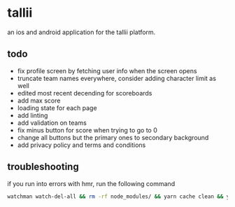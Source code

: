 # tallii

an ios and android application for the tallii platform.

## todo

- fix profile screen by fetching user info when the screen opens
- truncate team names everywhere, consider adding character limit as well
- edited most recent decending for scoreboards
- add max score
- loading state for each page
- add linting
- add validation on teams
- fix minus button for score when trying to go to 0
- change all buttons but the primary ones to secondary background
- add privacy policy and terms and conditions

## troubleshooting

if you run into errors with hmr, run the following command

```sh
watchman watch-del-all && rm -rf node_modules/ && yarn cache clean && yarn install && yarn start -- --reset-cache
```
